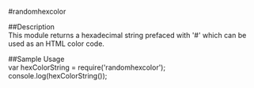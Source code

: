 #randomhexcolor  

##Description  
This module returns a hexadecimal string prefaced with '#' which can
be used as an HTML color code.

##Sample Usage  
var hexColorString = require('randomhexcolor');  
console.log(hexColorString());
